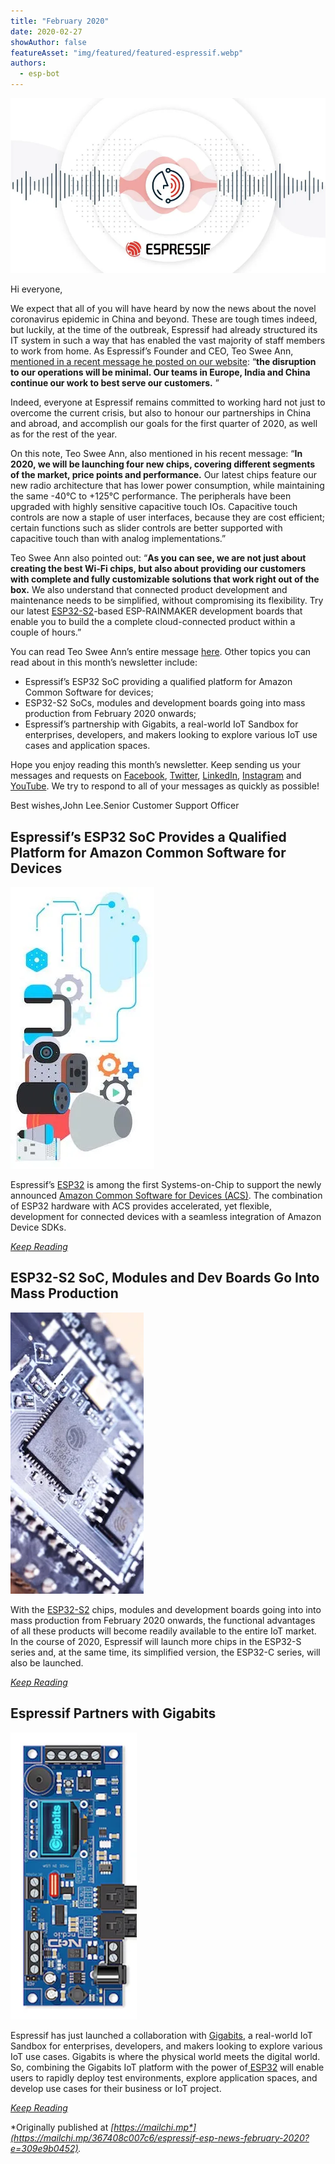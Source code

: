 ```yaml
---
title: "February 2020"
date: 2020-02-27
showAuthor: false
featureAsset: "img/featured/featured-espressif.webp"
authors:
  - esp-bot
---
```

![](img/february-1.webp)

Hi everyone,

We expect that all of you will have heard by now the news about the novel coronavirus epidemic in China and beyond. These are tough times indeed, but luckily, at the time of the outbreak, Espressif had already structured its IT system in such a way that has enabled the vast majority of staff members to work from home. As Espressif’s Founder and CEO, Teo Swee Ann, [mentioned in a recent message he posted on our website](https://www.espressif.com/en/news/Espressif_CEO_Letter_2020): “__the disruption to our operations will be minimal. Our teams in Europe, India and China continue our work to best serve our customers.__ ”

Indeed, everyone at Espressif remains committed to working hard not just to overcome the current crisis, but also to honour our partnerships in China and abroad, and accomplish our goals for the first quarter of 2020, as well as for the rest of the year.

On this note, Teo Swee Ann, also mentioned in his recent message: “__In 2020, we will be launching four new chips, covering different segments of the market, price points and performance.__  Our latest chips feature our new radio architecture that has lower power consumption, while maintaining the same -40°C to +125°C performance. The peripherals have been upgraded with highly sensitive capacitive touch IOs. Capacitive touch controls are now a staple of user interfaces, because they are cost efficient; certain functions such as slider controls are better supported with capacitive touch than with analog implementations.”

Teo Swee Ann also pointed out: “__As you can see, we are not just about creating the best Wi-Fi chips, but also about providing our customers with complete and fully customizable solutions that work right out of the box.__  We also understand that connected product development and maintenance needs to be simplified, without compromising its flexibility. Try our latest [ESP32-S2](https://www.espressif.com/sites/default/files/documentation/esp32-s2_datasheet_en.pdf)-based ESP-RAINMAKER development boards that enable you to build the a complete cloud-connected product within a couple of hours.”

You can read Teo Swee Ann’s entire message [here](https://www.espressif.com/en/news/Espressif_CEO_Letter_2020). Other topics you can read about in this month’s newsletter include:

- Espressif’s ESP32 SoC providing a qualified platform for Amazon Common Software for devices;
- ESP32-S2 SoCs, modules and development boards going into mass production from February 2020 onwards;
- Espressif’s partnership with Gigabits, a real-world IoT Sandbox for enterprises, developers, and makers looking to explore various IoT use cases and application spaces.

Hope you enjoy reading this month’s newsletter. Keep sending us your messages and requests on [Facebook](https://www.facebook.com/espressif/), [Twitter](https://twitter.com/EspressifSystem), [LinkedIn](https://www.linkedin.com/company/espressif-systems/), [Instagram](https://www.instagram.com/espressif_systems/) and [YouTube](https://www.youtube.com/channel/UCDBWNF7CJ2U5eLGT7o3rKog). We try to respond to all of your messages as quickly as possible!

Best wishes,John Lee.Senior Customer Support Officer

## Espressif’s ESP32 SoC Provides a Qualified Platform for Amazon Common Software for Devices

![](img/february-2.webp)

Espressif’s [ESP32](https://www.espressif.com/en/products/hardware/esp32/overview) is among the first Systems-on-Chip to support the newly announced [Amazon Common Software for Devices (ACS)](https://developer.amazon.com/acs-devices). The combination of ESP32 hardware with ACS provides accelerated, yet flexible, development for connected devices with a seamless integration of Amazon Device SDKs.

[*Keep Reading*](https://www.espressif.com/en/news/espressif-acs-announcement)

## ESP32-S2 SoC, Modules and Dev Boards Go Into Mass Production

![](img/february-3.webp)

With the [ESP32-S2](https://www.espressif.com/sites/default/files/documentation/esp32-s2_datasheet_en.pdf) chips, modules and development boards going into into mass production from February 2020 onwards, the functional advantages of all these products will become readily available to the entire IoT market. In the course of 2020, Espressif will launch more chips in the ESP32-S series and, at the same time, its simplified version, the ESP32-C series, will also be launched.

[*Keep Reading*](https://www.espressif.com/en/news/ESP32-S2-mass-production)

## Espressif Partners with Gigabits

![](img/february-4.webp)

Espressif has just launched a collaboration with [Gigabits](http://gigabits.io/), a real-world IoT Sandbox for enterprises, developers, and makers looking to explore various IoT use cases. Gigabits is where the physical world meets the digital world. So, combining the Gigabits IoT platform with the power of[ ESP32](https://www.espressif.com/en/products/hardware/esp32/overview) will enable users to rapidly deploy test environments, explore application spaces, and develop use cases for their business or IoT project.

[*Keep Reading*](https://www.espressif.com/en/news/espressif-gigabits)

*Originally published at *[*https://mailchi.mp*](https://mailchi.mp/367408c007c6/espressif-esp-news-february-2020?e=309e9b0452)*.*
